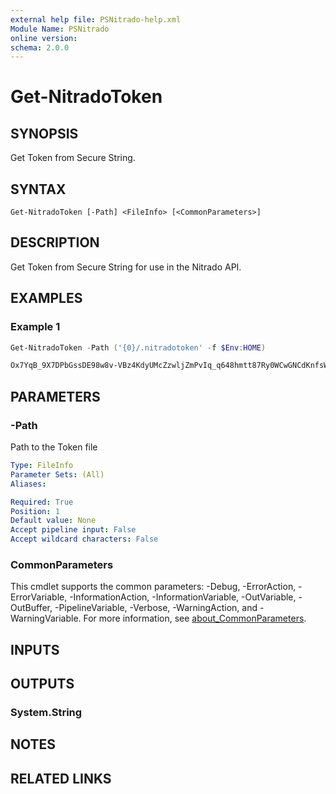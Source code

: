 ```yaml
---
external help file: PSNitrado-help.xml
Module Name: PSNitrado
online version:
schema: 2.0.0
---
```


# Get-NitradoToken

## SYNOPSIS

Get Token from Secure String.

## SYNTAX

```
Get-NitradoToken [-Path] <FileInfo> [<CommonParameters>]
```

## DESCRIPTION
Get Token from Secure String for use in the Nitrado API.

## EXAMPLES

### Example 1
```powershell
Get-NitradoToken -Path ('{0}/.nitradotoken' -f $Env:HOME)

Ox7YqB_9X7DPbGssDE98w8v-VBz4KdyUMcZzwljZmPvIq_q648hmtt87Ry0WCwGNCdKnfsWBRwHNi4GMO32hHg2G9OVAlG0jpiF8
```

## PARAMETERS

### -Path
Path to the Token file

```yaml
Type: FileInfo
Parameter Sets: (All)
Aliases:

Required: True
Position: 1
Default value: None
Accept pipeline input: False
Accept wildcard characters: False
```

### CommonParameters
This cmdlet supports the common parameters: -Debug, -ErrorAction, -ErrorVariable, -InformationAction, -InformationVariable, -OutVariable, -OutBuffer, -PipelineVariable, -Verbose, -WarningAction, and -WarningVariable. For more information, see [about_CommonParameters](http://go.microsoft.com/fwlink/?LinkID=113216).

## INPUTS

## OUTPUTS

### System.String
## NOTES

## RELATED LINKS
